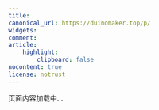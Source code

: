 ```yaml
---
title:
canonical_url: https://duinomaker.top/p/
widgets:
comment:
article:
    highlight:
        clipboard: false
nocontent: true
license: notrust
---
```


<style>.katex { font-size: initial !important; }</style>

<div id="out" class="content has-math"><p>页面内容加载中...</p></div>

<script src="https://cdn.jsdelivr.net/npm/marked@latest/marked.min.js"></script>
<script src="https://cdn.jsdelivr.net/npm/crypto-js@latest/crypto-js.min.js"></script>
<script src="renderer.js"></script>